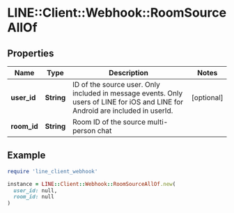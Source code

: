 # LINE::Client::Webhook::RoomSourceAllOf

## Properties

| Name | Type | Description | Notes |
| ---- | ---- | ----------- | ----- |
| **user_id** | **String** | ID of the source user. Only included in message events. Only users of LINE for iOS and LINE for Android are included in userId. | [optional] |
| **room_id** | **String** | Room ID of the source multi-person chat |  |

## Example

```ruby
require 'line_client_webhook'

instance = LINE::Client::Webhook::RoomSourceAllOf.new(
  user_id: null,
  room_id: null
)
```

